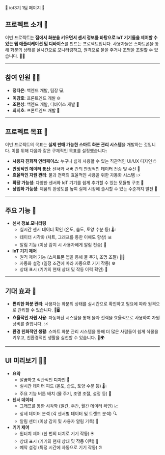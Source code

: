 🌱 iot3기 1팀 페이지 🌱

## 프로젝트 소개 🌸

이번 프로젝트는 **집에서 화분을 키우면서 센서 정보를 바탕으로 IoT 기기들을 제어할 수 있는 웹 애플리케이션 및 디바이스**를 만드는 프로젝트입니다. 사용자들은 스마트폰을 통해 화분의 상태를 실시간으로 모니터링하고, 원격으로 물을 주거나 조명을 조절할 수 있습니다. 🌿📱

---

## 참여 인원 👫👭

- **정다은**: 백엔드 개발, 팀장 💻
- **이강호**: 프론트엔드 개발 🌐
- **조현성**: 백엔드 개발, 디바이스 개발 💾
- **최지호**: 프론트엔드 개발 🎨

---

## 프로젝트 목표 🎯

이번 프로젝트의 목표는 **실제 판매 가능한 스마트 화분 관리 시스템**을 개발하는 것입니다. 이를 위해 다음과 같은 구체적인 목표를 설정했습니다:

- **사용자 친화적 인터페이스**: 누구나 쉽게 사용할 수 있는 직관적인 UI/UX 디자인 🖱️
- **안정적인 데이터 통신**: 센서와 서버 간의 안정적인 데이터 전송 및 수신 📡
- **효율적인 자원 관리**: 물과 전력의 효율적인 사용을 위한 자동화 시스템 💧⚡
- **확장 가능성**: 다양한 센서와 IoT 기기를 쉽게 추가할 수 있는 모듈형 구조 🔌
- **상업화 가능성**: 제품의 완성도를 높여 실제 시장에 출시할 수 있는 수준까지 발전 💼

---

## 주요 기능 🌟

- **센서 정보 모니터링**
    - 실시간 센서 데이터 확인 (온도, 습도, 토양 수분 등) 🌡️💧
    - 데이터 시각화 (차트, 그래프를 통한 이해도 향상) 📊
    - 알림 기능 (이상 감지 시 사용자에게 알림 전송) 🚨
- **IoT 기기 제어**
    - 원격 제어 기능 (스마트폰 앱을 통해 물 주기, 조명 조절) 🔦📱
    - 자동화 설정 (일정 조건에 따라 자동으로 기기 작동) ⚙️
    - 상태 표시 (기기의 현재 상태 및 작동 이력 확인) 📜

---

## 기대 효과 🎉

- **편리한 화분 관리**: 사용자는 화분의 상태를 실시간으로 확인하고 필요에 따라 원격으로 관리할 수 있습니다. 🌱🖥️
- **효율적인 자원 사용**: 자동화된 시스템을 통해 물과 전력을 효율적으로 사용하여 자원 낭비를 줄입니다. 💧⚡
- **환경 친화적인 생활**: 스마트 화분 관리 시스템을 통해 더 많은 사람들이 쉽게 식물을 키우고, 친환경적인 생활을 실천할 수 있습니다. 🍃🌍

---

## UI 미리보기 📱🌈

- **요약**
    - 깔끔하고 직관적인 디자인 🎨
    - 실시간 데이터 피드 (온도, 습도, 토양 수분 등) 🌡️💧
    - 주요 기능 버튼 배치 (물 주기, 조명 조절, 설정 등) 🔘
- **센서 데이터**
    - 그래프를 통한 시각화 (일간, 주간, 월간 데이터 확인) 📈
    - 상세 데이터 분석 (각 센서별 데이터 및 트렌드 분석) 🔍
    - 알림 센터 (이상 감지 및 사용자 알림 기록) 🚨
- **기기 제어**
    - 원터치 제어 (한 번의 터치로 기기 작동) 🖲️
    - 상태 표시 (기기의 현재 상태 및 작동 이력) 📝
    - 예약 설정 (특정 시간에 자동으로 기기 작동) ⏰
